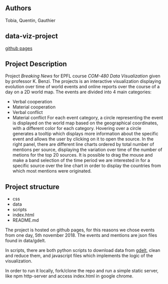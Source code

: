 ## Authors

Tobia, Quentin, Gauthier

## data-viz-project

[github pages](https://atobywankenobi.github.io/data-viz-project/)

## Project Description

Project *Breaking News* for EPFL course *COM-480 Data Visualization* given by professor K. Benzi.
The projects is an interactive visualization displaying evolution over time of world events and online reports over the course of a day on a 2D world map.
The events are divided into 4 main categories: 
* Verbal cooperation
* Material cooperation
* Verbal conflict
* Material conflict
For each event category, a circle representing the event is displayed on the world map based on the geographical coordinates, with a different color for each category. Hovering over a circle generates a tooltip which displays more information about the specific event and allows the user by clicking on it to open the source. 
In the right panel, there are different line charts ordered by total number of mentions per source, displaying the variation over time of the number of metions for the top 20 sources. It is possible to drag the mouse and make a band selection of the time period we are interested in for a specific source over the line chart in order to display the countries from which most mentions were originated.

## Project structure

* css
* data
* scripts
* index.html
* README.md

The project is hosted on github pages, for this reasons we chose events from one day, 5th november 2018. The events and mentions are json files found in data/gdelt.

In scripts, there are both python scripts to download data from [gdelt](https://www.gdeltproject.org/), clean and reduce them, and javascript files which implements the logic of the visualization.

In order to run it locally, fork/clone the repo and run a simple static server, like npm http-server and access index.html in google chrome.
